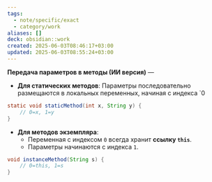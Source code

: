 ```yaml
---
tags:
  - note/specific/exact
  - category/work
aliases: []
deck: obsidian::work
created: 2025-06-03T08:46:17+03:00
updated: 2025-06-03T08:55:24+03:00
---
```


**Передача параметров в методы (ИИ версия)**
—
- **Для статических методов**:
    Параметры последовательно размещаются в локальных переменных, начиная с индекса `0
```java
static void staticMethod(int x, String y) {
	// 0=x, 1=y
}
```

- **Для методов экземпляра**:
    - Переменная с индексом `0` всегда хранит **ссылку `this`**.
    - Параметры начинаются с индекса `1`.
```java
void instanceMethod(String s) {
	// 0=this, 1=s
}
```
